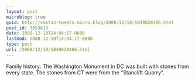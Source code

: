 ```yaml
---
layout: post
microblog: true
guid: http://vmstan-tweets.micro.blog/2008/12/10/1049828486.html
post_id: 3053613
date: 2008-12-10T14:04:17-0600
lastmod: 2008-12-10T14:04:17-0600
type: post
url: /2008/12/10/1049828486.html
---
```

Family history: The Washington Monument in DC was built with stones from every state. The stones from CT were from the "Stanclift Quarry".
